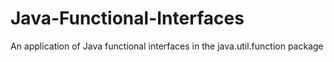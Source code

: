 # Java-Functional-Interfaces
An application of Java functional interfaces in the java.util.function package
